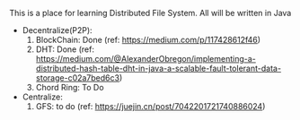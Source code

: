 This is a place for learning Distributed File System. All will be written in Java

* Decentralize(P2P):
  1. BlockChain: Done (ref: https://medium.com/p/117428612f46)
  2. DHT: Done (ref: https://medium.com/@AlexanderObregon/implementing-a-distributed-hash-table-dht-in-java-a-scalable-fault-tolerant-data-storage-c02a7bed6c3)
  3. Chord Ring: To Do
* Centralize:
  1. GFS: to do (ref: https://juejin.cn/post/7042201721740886024)
